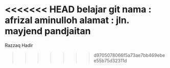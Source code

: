 <<<<<<< HEAD
belajar git
nama   : afrizal aminulloh
alamat : jln. mayjend pandjaitan
=======
Razzaq Hadir
>>>>>>> d9705078066f5a73ae7bb469ebee55b75d32311d
